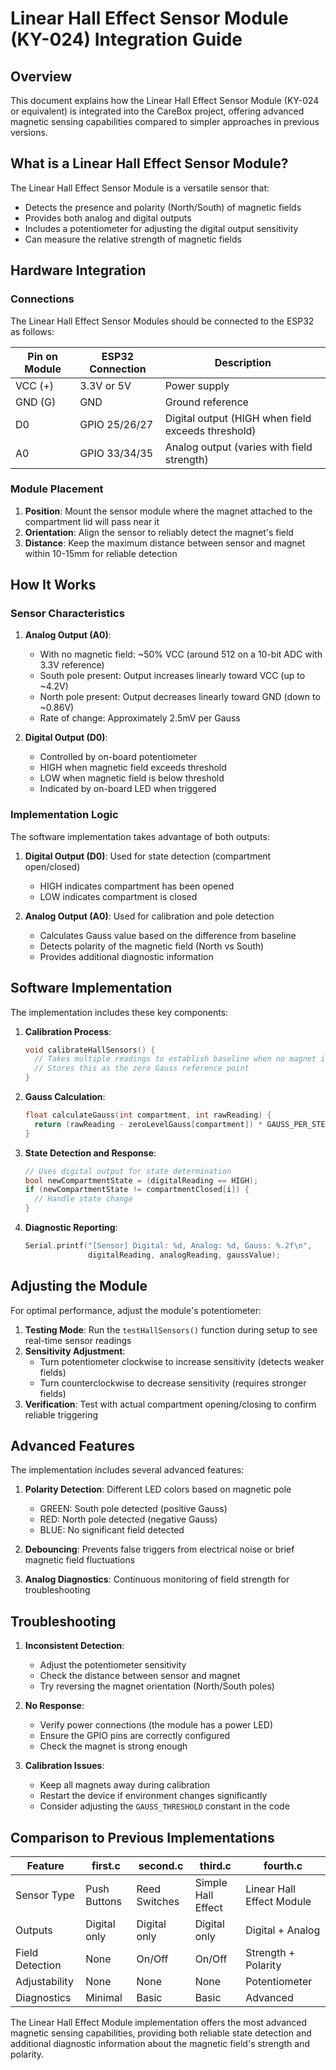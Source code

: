 # Linear Hall Effect Sensor Module (KY-024) Integration Guide

## Overview

This document explains how the Linear Hall Effect Sensor Module (KY-024 or equivalent) is integrated into the CareBox project, offering advanced magnetic sensing capabilities compared to simpler approaches in previous versions.

## What is a Linear Hall Effect Sensor Module?

The Linear Hall Effect Sensor Module is a versatile sensor that:
- Detects the presence and polarity (North/South) of magnetic fields
- Provides both analog and digital outputs
- Includes a potentiometer for adjusting the digital output sensitivity
- Can measure the relative strength of magnetic fields

## Hardware Integration

### Connections

The Linear Hall Effect Sensor Modules should be connected to the ESP32 as follows:

| Pin on Module | ESP32 Connection | Description |
|---------------|------------------|-------------|
| VCC (+)       | 3.3V or 5V      | Power supply |
| GND (G)       | GND             | Ground reference |
| D0            | GPIO 25/26/27   | Digital output (HIGH when field exceeds threshold) |
| A0            | GPIO 33/34/35   | Analog output (varies with field strength) |

### Module Placement

1. **Position**: Mount the sensor module where the magnet attached to the compartment lid will pass near it
2. **Orientation**: Align the sensor to reliably detect the magnet's field
3. **Distance**: Keep the maximum distance between sensor and magnet within 10-15mm for reliable detection

## How It Works

### Sensor Characteristics

1. **Analog Output (A0)**:
   - With no magnetic field: ~50% VCC (around 512 on a 10-bit ADC with 3.3V reference)
   - South pole present: Output increases linearly toward VCC (up to ~4.2V)
   - North pole present: Output decreases linearly toward GND (down to ~0.86V)
   - Rate of change: Approximately 2.5mV per Gauss

2. **Digital Output (D0)**:
   - Controlled by on-board potentiometer
   - HIGH when magnetic field exceeds threshold
   - LOW when magnetic field is below threshold
   - Indicated by on-board LED when triggered

### Implementation Logic

The software implementation takes advantage of both outputs:

1. **Digital Output (D0)**: Used for state detection (compartment open/closed)
   - HIGH indicates compartment has been opened 
   - LOW indicates compartment is closed

2. **Analog Output (A0)**: Used for calibration and pole detection
   - Calculates Gauss value based on the difference from baseline
   - Detects polarity of the magnetic field (North vs South)
   - Provides additional diagnostic information

## Software Implementation

The implementation includes these key components:

1. **Calibration Process**:
   ```c
   void calibrateHallSensors() {
     // Takes multiple readings to establish baseline when no magnet is present
     // Stores this as the zero Gauss reference point
   }
   ```

2. **Gauss Calculation**:
   ```c
   float calculateGauss(int compartment, int rawReading) {
     return (rawReading - zeroLevelGauss[compartment]) * GAUSS_PER_STEP;
   }
   ```

3. **State Detection and Response**:
   ```c
   // Uses digital output for state determination
   bool newCompartmentState = (digitalReading == HIGH);
   if (newCompartmentState != compartmentClosed[i]) {
     // Handle state change
   }
   ```

4. **Diagnostic Reporting**:
   ```c
   Serial.printf("[Sensor] Digital: %d, Analog: %d, Gauss: %.2f\n", 
                 digitalReading, analogReading, gaussValue);
   ```

## Adjusting the Module

For optimal performance, adjust the module's potentiometer:

1. **Testing Mode**: Run the `testHallSensors()` function during setup to see real-time sensor readings
2. **Sensitivity Adjustment**: 
   - Turn potentiometer clockwise to increase sensitivity (detects weaker fields)
   - Turn counterclockwise to decrease sensitivity (requires stronger fields)
3. **Verification**: Test with actual compartment opening/closing to confirm reliable triggering

## Advanced Features

The implementation includes several advanced features:

1. **Polarity Detection**: Different LED colors based on magnetic pole
   - GREEN: South pole detected (positive Gauss)
   - RED: North pole detected (negative Gauss)
   - BLUE: No significant field detected

2. **Debouncing**: Prevents false triggers from electrical noise or brief magnetic field fluctuations

3. **Analog Diagnostics**: Continuous monitoring of field strength for troubleshooting

## Troubleshooting

1. **Inconsistent Detection**:
   - Adjust the potentiometer sensitivity
   - Check the distance between sensor and magnet
   - Try reversing the magnet orientation (North/South poles)

2. **No Response**:
   - Verify power connections (the module has a power LED)
   - Ensure the GPIO pins are correctly configured
   - Check the magnet is strong enough

3. **Calibration Issues**:
   - Keep all magnets away during calibration
   - Restart the device if environment changes significantly
   - Consider adjusting the `GAUSS_THRESHOLD` constant in the code

## Comparison to Previous Implementations

| Feature | first.c | second.c | third.c | fourth.c |
|---------|---------|----------|---------|----------|
| Sensor Type | Push Buttons | Reed Switches | Simple Hall Effect | Linear Hall Effect Module |
| Outputs | Digital only | Digital only | Digital only | Digital + Analog |
| Field Detection | None | On/Off | On/Off | Strength + Polarity |
| Adjustability | None | None | None | Potentiometer |
| Diagnostics | Minimal | Basic | Basic | Advanced |

The Linear Hall Effect Module implementation offers the most advanced magnetic sensing capabilities, providing both reliable state detection and additional diagnostic information about the magnetic field's strength and polarity.
